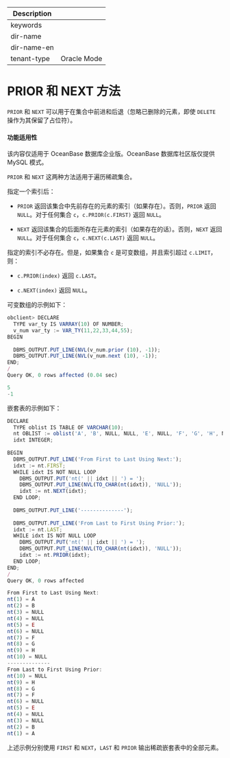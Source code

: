 | Description   |                 |
|---------------|-----------------|
| keywords      |                 |
| dir-name      |                 |
| dir-name-en   |                 |
| tenant-type   | Oracle Mode     |

# PRIOR 和 NEXT 方法

`PRIOR` 和 `NEXT` 可以用于在集合中前进和后退（忽略已删除的元素，即使 `DELETE` 操作为其保留了占位符）。

  <main id="notice" >
    <h4>功能适用性</h4>
    <p>该内容仅适用于 OceanBase 数据库企业版。OceanBase 数据库社区版仅提供 MySQL 模式。</p>
  </main>

`PRIOR` 和 `NEXT` 这两种方法适用于遍历稀疏集合。

指定一个索引后：

* `PRIOR` 返回该集合中先前存在的元素的索引（如果存在）。否则，`PRIOR` 返回 `NULL`。对于任何集合 `c`，`c.PRIOR(c.FIRST)` 返回 `NULL`。



* `NEXT` 返回该集合的后面所存在元素的索引（如果存在的话）。否则，`NEXT` 返回 `NULL`。对于任何集合 `c`，`c.NEXT(c.LAST)` 返回 `NULL`。




指定的索引不必存在。但是，如果集合 `c` 是可变数组，并且索引超过 `c.LIMIT`，则：

* `c.PRIOR(index)` 返回 `c.LAST`。

* `c.NEXT(index)` 返回 `NULL`。




可变数组的示例如下：

```javascript
obclient> DECLARE
  TYPE var_ty IS VARRAY(10) OF NUMBER;
  v_num var_ty := VAR_TY(11,22,33,44,55);
BEGIN
 
  DBMS_OUTPUT.PUT_LINE(NVL(v_num.prior (10), -1));
  DBMS_OUTPUT.PUT_LINE(NVL(v_num.next (10), -1));
END;
/
Query OK, 0 rows affected (0.04 sec)

5
-1
```



嵌套表的示例如下：

```javascript
DECLARE
  TYPE oblist IS TABLE OF VARCHAR(10);
  nt OBLIST := oblist('A', 'B', NULL, NULL, 'E', NULL, 'F', 'G', 'H', NULL);
  idxt INTEGER;
 
BEGIN
  DBMS_OUTPUT.PUT_LINE('From First to Last Using Next:');
  idxt := nt.FIRST;
  WHILE idxt IS NOT NULL LOOP
    DBMS_OUTPUT.PUT('nt(' || idxt || ') = ');
    DBMS_OUTPUT.PUT_LINE(NVL(TO_CHAR(nt(idxt)), 'NULL'));
    idxt := nt.NEXT(idxt);
  END LOOP;
    
  DBMS_OUTPUT.PUT_LINE('--------------');
 
  DBMS_OUTPUT.PUT_LINE('From Last to First Using Prior:');
  idxt := nt.LAST;
  WHILE idxt IS NOT NULL LOOP
    DBMS_OUTPUT.PUT('nt(' || idxt || ') = ');
    DBMS_OUTPUT.PUT_LINE(NVL(TO_CHAR(nt(idxt)), 'NULL'));
    idxt := nt.PRIOR(idxt);
  END LOOP;
END;
/
Query OK, 0 rows affected 

From First to Last Using Next:
nt(1) = A
nt(2) = B
nt(3) = NULL
nt(4) = NULL
nt(5) = E
nt(6) = NULL
nt(7) = F
nt(8) = G
nt(9) = H
nt(10) = NULL
--------------
From Last to First Using Prior:
nt(10) = NULL
nt(9) = H
nt(8) = G
nt(7) = F
nt(6) = NULL
nt(5) = E
nt(4) = NULL
nt(3) = NULL
nt(2) = B
nt(1) = A
```



上述示例分别使用 `FIRST` 和 `NEXT`，`LAST` 和 `PRIOR` 输出稀疏嵌套表中的全部元素。
